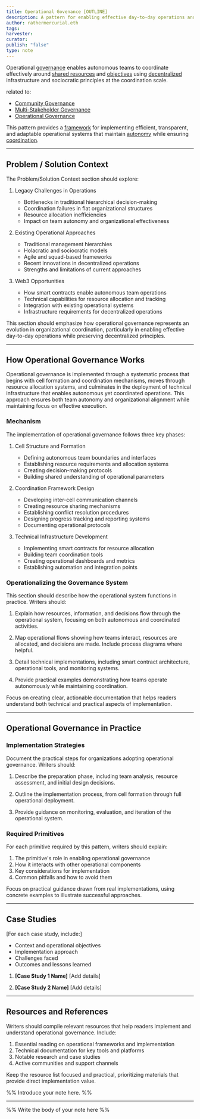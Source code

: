 ```yaml
---
title: Operational Govenance [OUTLINE]
description: A pattern for enabling effective day-to-day operations and resource allocation through sociocratic coordination of autonomous teams
author: rathermercurial.eth
tags: 
harvester: 
curator: 
publish: "false"
type: note
---
```


Operational [governance](tags/governance.md) enables autonomous teams to coordinate effectively around [shared resources](tags/resources.md) and [objectives](tags/goals.md) using [decentralized](tags/decentralization.md) infrastructure and sociocratic principles at the coordination scale.

related to:
- [Community Governance](notes/rpp/rpp-working-docs/community-governance.md)
- [Multi-Stakeholder Governance](multistakeholder-governance.md)
- [Operational Governance](notes/rpp/rpp-working-docs/operational-governance.md)

This pattern provides a [framework](tags/frameworks.md) for implementing efficient, transparent, and adaptable operational systems that maintain [autonomy](tags/autonomy.md) while ensuring [coordination](notes/dao-primitives/framework/group-scale/coordination.md).

---

## Problem / Solution Context

The Problem/Solution Context section should explore:

1. Legacy Challenges in Operations
   * Bottlenecks in traditional hierarchical decision-making
   * Coordination failures in flat organizational structures
   * Resource allocation inefficiencies
   * Impact on team autonomy and organizational effectiveness

2. Existing Operational Approaches
   * Traditional management hierarchies
   * Holacratic and sociocratic models
   * Agile and squad-based frameworks
   * Recent innovations in decentralized operations
   * Strengths and limitations of current approaches

3. Web3 Opportunities
   * How smart contracts enable autonomous team operations
   * Technical capabilities for resource allocation and tracking
   * Integration with existing operational systems
   * Infrastructure requirements for decentralized operations

This section should emphasize how operational governance represents an evolution in organizational coordination, particularly in enabling effective day-to-day operations while preserving decentralized principles.

---

## How Operational Governance Works

Operational governance is implemented through a systematic process that begins with cell formation and coordination mechanisms, moves through resource allocation systems, and culminates in the deployment of technical infrastructure that enables autonomous yet coordinated operations. This approach ensures both team autonomy and organizational alignment while maintaining focus on effective execution.

### Mechanism

The implementation of operational governance follows three key phases:

1. Cell Structure and Formation
   * Defining autonomous team boundaries and interfaces
   * Establishing resource requirements and allocation systems
   * Creating decision-making protocols
   * Building shared understanding of operational parameters

2. Coordination Framework Design
   * Developing inter-cell communication channels
   * Creating resource sharing mechanisms
   * Establishing conflict resolution procedures
   * Designing progress tracking and reporting systems
   * Documenting operational protocols

3. Technical Infrastructure Development
   * Implementing smart contracts for resource allocation
   * Building team coordination tools
   * Creating operational dashboards and metrics
   * Establishing automation and integration points

### Operationalizing the Governance System

This section should describe how the operational system functions in practice. Writers should:

1. Explain how resources, information, and decisions flow through the operational system, focusing on both autonomous and coordinated activities.

2. Map operational flows showing how teams interact, resources are allocated, and decisions are made. Include process diagrams where helpful.

3. Detail technical implementations, including smart contract architecture, operational tools, and monitoring systems.

4. Provide practical examples demonstrating how teams operate autonomously while maintaining coordination.

Focus on creating clear, actionable documentation that helps readers understand both technical and practical aspects of implementation.

---

## Operational Governance in Practice

### Implementation Strategies

Document the practical steps for organizations adopting operational governance. Writers should:

1. Describe the preparation phase, including team analysis, resource assessment, and initial design decisions.

2. Outline the implementation process, from cell formation through full operational deployment.

3. Provide guidance on monitoring, evaluation, and iteration of the operational system.

### Required Primitives

For each primitive required by this pattern, writers should explain:
1. The primitive's role in enabling operational governance
2. How it interacts with other operational components
3. Key considerations for implementation
4. Common pitfalls and how to avoid them

Focus on practical guidance drawn from real implementations, using concrete examples to illustrate successful approaches.

---

## Case Studies

[For each case study, include:]
- Context and operational objectives
- Implementation approach
- Challenges faced
- Outcomes and lessons learned

1. **[Case Study 1 Name]**
   [Add details]

2. **[Case Study 2 Name]**
   [Add details]

---

## Resources and References

Writers should compile relevant resources that help readers implement and understand operational governance. Include:

1. Essential reading on operational frameworks and implementation
2. Technical documentation for key tools and platforms
3. Notable research and case studies
4. Active communities and support channels

Keep the resource list focused and practical, prioritizing materials that provide direct implementation value.

%% Introduce your note here. %%

---

%% Write the body of your note here %%
